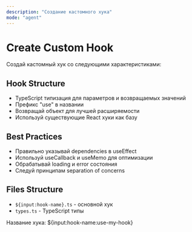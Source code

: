```yaml
---
description: "Создание кастомного хука"
mode: "agent"
---
```


# Create Custom Hook

Создай кастомный хук со следующими характеристиками:

## Hook Structure
- TypeScript типизация для параметров и возвращаемых значений
- Префикс "use" в названии
- Возвращай объект для лучшей расширяемости
- Используй существующие React хуки как базу

## Best Practices
- Правильно указывай dependencies в useEffect
- Используй useCallback и useMemo для оптимизации
- Обрабатывай loading и error состояния
- Следуй принципам separation of concerns

## Files Structure
- `${input:hook-name}.ts` - основной хук
- `types.ts` - TypeScript типы

Название хука: ${input:hook-name:use-my-hook}
